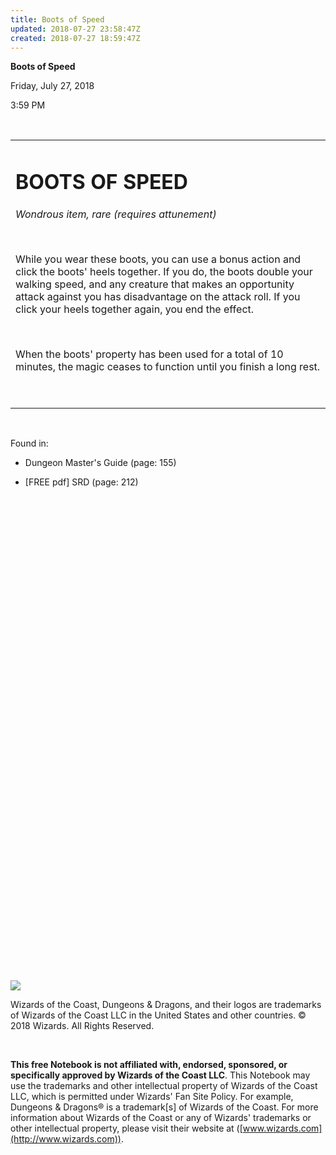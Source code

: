 ```yaml
---
title: Boots of Speed
updated: 2018-07-27 23:58:47Z
created: 2018-07-27 18:59:47Z
---
```


**Boots of Speed**

Friday, July 27, 2018

3:59 PM

 

<table><tbody><tr class="odd"><td><h1 id="boots-of-speed"><strong>BOOTS OF SPEED</strong></h1><p><em>Wondrous item, rare (requires attunement)</em></p><p> </p><p>While you wear these boots, you can use a bonus action and click the boots' heels together. If you do, the boots double your walking speed, and any creature that makes an opportunity attack against you has disadvantage on the attack roll. If you click your heels together again, you end the effect.</p><p> </p><p>When the boots' property has been used for a total of 10 minutes, the magic ceases to function until you finish a long rest.</p><p> </p></td></tr></tbody></table>

 

Found in:

-   Dungeon Master's Guide (page: 155)

-   \[FREE pdf\] SRD (page: 212)

 

 

 

 

 

 

 

 

 

 

 

 

 

 

 

 

 

 

 

 

 

 

 

 

 

![](tmp\media\image1.png)

Wizards of the Coast, Dungeons & Dragons, and their logos are trademarks of Wizards of the Coast LLC in the United States and other countries. © 2018 Wizards. All Rights Reserved.

 

**This free Notebook is not affiliated with, endorsed, sponsored, or specifically approved by Wizards of the Coast LLC**. This Notebook may use the trademarks and other intellectual property of Wizards of the Coast LLC, which is permitted under Wizards' Fan Site Policy. For example, Dungeons & Dragons® is a trademark\[s\] of Wizards of the Coast. For more information about Wizards of the Coast or any of Wizards' trademarks or other intellectual property, please visit their website at ([www.wizards.com](http://www.wizards.com)).
